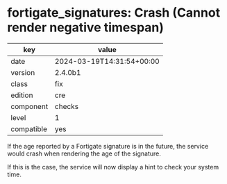 [//]: # (werk v2)
# fortigate_signatures: Crash (Cannot render negative timespan)

key        | value
---------- | ---
date       | 2024-03-19T14:31:54+00:00
version    | 2.4.0b1
class      | fix
edition    | cre
component  | checks
level      | 1
compatible | yes

If the age reported by a Fortigate signature is in the future, the service
would crash when rendering the age of the signature.

If this is the case, the service will now display a hint to check your system time.
